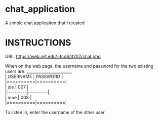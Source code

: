 # chat_application
A simple chat application that I created

INSTRUCTIONS
============

URL: https://web.njit.edu/~tcd8/it202/chat.php

When on the web page, 
the username and password for the two existing users are:
_______________________<br/>
| USERNAME | PASSWORD |<br/>
|==========|==========|<br/>
|   joe    |    007   |<br/>
|----------|----------|<br/>
|   moe    |    008   |<br/>
|==========|==========|<br/>

To listen in, enter the username of the other user.
